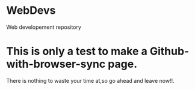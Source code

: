 # WebDevs
Web developement repository
# This is only a test to make a Github-with-browser-sync page.
There is nothing to waste your time at,so go ahead and leave now!!.
